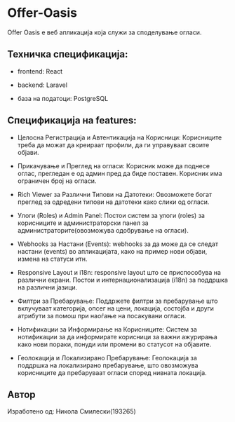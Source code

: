 # Offer-Oasis
Offer Oasis e веб апликација која служи за споделување огласи.


## Техничка спецификација:

- frontend: React

- backend: Laravel

- база на податоци: PostgreSQL


## Спецификација на features:

- Целосна Регистрација и Автентикација на Корисници: Корисниците треба да можат да креираат профили, да ги управуваат своите објави.

- Прикачување и Преглед на огласи: Корисник може да поднесе оглас, прегледан е од админ пред да биде поставен. Корисник има ограничен број на огласи.

- Rich Viewer за Различни Типови на Датотеки: Овозможете богат преглед за одредени типови на датотеки како слики од огласи.

- Улоги (Roles) и Admin Panel: Постои систем за улоги (roles) за корисниците и администраторски панел за администраторите(овозможува одобрување на огласи).

- Webhooks за Настани (Events): webhooks за да може да се следат настани (events) во апликацијата, како на пример нови објави, измена на статуси итн.

- Responsive Layout и i18n: responsive layout што се приспособува на различни екрани. Постои и интернационализација (i18n) за поддршка на различни јазици.

- Филтри за Пребарување: Поддржете филтри за пребарување што вклучуваат категорија, опсег на цени, локација, состојба и други атрибути за помош при наоѓање на посакувани огласи.

- Нотификации за Информирање на Корисниците: Систем за нотификации за да информирате корисници за важни ажурирања како нови пораки, понуди или промени во статусот на објавите.

- Геолокација и Локализирано Пребарување: Геолокација за поддршка на локализирано пребарување, што овозможува корисниците да пребаруваат огласи според нивната локација.

## Автор

Изработено од: Никола Смилески(193265)
